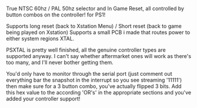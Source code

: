 True NTSC 60hz / PAL 50hz selector and In Game Reset, all controlled by button combos on the controller! for PS1!

Supports long reset (back to Xstation Menu) / Short reset (back to game being played on Xstation)
Supports a small PCB i made that routes power to either system regions XTAL.

PSXTAL is pretty well finished, all the genuine controller types are supported anyway. I can't say whether aftermarket ones will work as there's too many, and I'll never bother getting them.

You'd only have to monitor through the serial port (just comment out everything bar the snapshot in the interrupt so you see streaming '11111') then make sure for a 3 button combo, you've actually flipped 3 bits. Add this hex value to the according 'OR's' in the appropriate sections and you've added your controller support!


